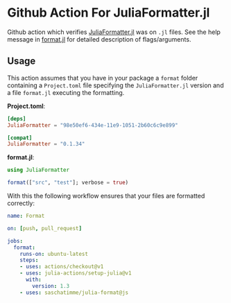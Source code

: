 # Github Action For JuliaFormatter.jl

Github action which verifies [JuliaFormatter.jl](https://github.com/domluna/JuliaFormatter.jl) was on `.jl` files.  See the help message in [format.jl](./format.jl) for detailed description of flags/arguments.

## Usage

This action assumes that you have in your package a `format` folder containing a  `Project.toml` file specifying the `JuliaFormatter.jl` version and a file `format.jl` executing the formatting.

**Project.toml**:
```toml
[deps]
JuliaFormatter = "98e50ef6-434e-11e9-1051-2b60c6c9e899"

[compat]
JuliaFormatter = "0.1.34"

```

**format.jl**:
```julia
using JuliaFormatter

format(["src", "test"]; verbose = true)
```

With this the following workflow ensures that your files are formatted correctly:

```yaml
name: Format

on: [push, pull_request]

jobs:
  format:
    runs-on: ubuntu-latest
    steps:
    - uses: actions/checkout@v1
    - uses: julia-actions/setup-julia@v1
      with:
        version: 1.3
    - uses: saschatimme/julia-format@js
```

